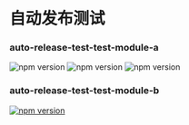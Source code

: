 # 自动发布测试

### auto-release-test-test-module-a

<img src="https://img.shields.io/npm/v/auto-release-test-test-module-a.svg?style=flat-square" alt="npm version"/>

<img src="https://img.shields.io/npm/v/auto-release-test-test-module-a/alpha.svg?style=flat-square" alt="npm version"/>

<img src="https://img.shields.io/npm/v/auto-release-test-test-module-a/next.svg?style=flat-square" alt="npm version"/>

### auto-release-test-test-module-b

<a href="https://badge.fury.io/js/auto-release-test-test-module-b" title="npm">
<img src="https://img.shields.io/npm/v/auto-release-test-test-module-b.svg?style=flat-square" alt="npm version"/>
</a>
